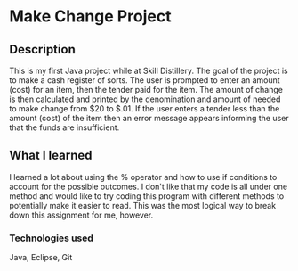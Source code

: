 # Make Change Project

## Description
This is my first Java project while at Skill Distillery. The goal of the project is to make a cash register of sorts. The user is prompted to enter an amount (cost) for an item, then the tender paid for the item. The amount of change is then calculated and printed by the denomination and amount of needed to make change from $20 to $.01. If the user enters a tender less than the amount (cost) of the item then an error message appears informing the user that the funds are insufficient.

## What I learned
I learned a lot about using the % operator and how to use if conditions to account for the possible outcomes. I don't like that my code is all under one method and would like to try coding this program with different methods to potentially make it easier to read. This was the most logical way to break down this assignment for me, however.

### Technologies used
Java, Eclipse, Git
